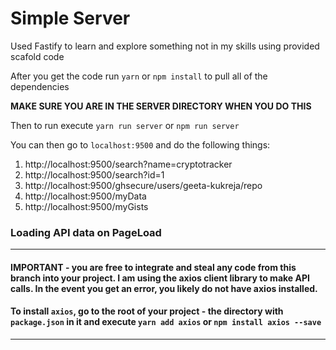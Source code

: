 # Simple Server

Used Fastify to learn and explore something not in my skills using provided scafold code

After you get the code run `yarn` or `npm install` to pull all of the dependencies

**MAKE SURE YOU ARE IN THE SERVER DIRECTORY WHEN YOU DO THIS**

Then to run execute `yarn run server` or `npm run server`

You can then go to `localhost:9500` and do the following things:

1. http://localhost:9500/search?name=cryptotracker
2. http://localhost:9500/search?id=1
3. http://localhost:9500/ghsecure/users/geeta-kukreja/repo
4. http://localhost:9500/myData
5. http://localhost:9500/myGists



### Loading API data on PageLoad
---
#### **IMPORTANT - you are free to integrate and steal any code from this branch into your project.  I am using the axios client library to make API calls.  In the event you get an error, you likely do not have axios installed.**

#### **To install `axios`, go to the root of your project - the directory with `package.json` in it and execute `yarn add axios` or `npm install axios --save`**

---

